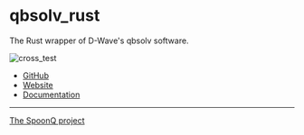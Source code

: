 # qbsolv_rust

The Rust wrapper of D-Wave's qbsolv software.

![cross_test](https://github.com/SpoonQ/qbsolv_rust/workflows/cross_test/badge.svg?branch=main)

- [GitHub](//github.com/SpoonQ/qbsolv_rust)
- [Website](//spoonq.github.io/qbsolv_rust)
- [Documentation](//spoonq.github.io/qbsolv_rust/qbsolv_rust)

<hr>

[The SpoonQ project](//spoonq.github.io)
